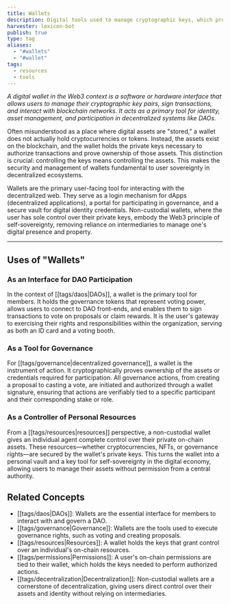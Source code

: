 ```yaml
---
title: Wallets
description: Digital tools used to manage cryptographic keys, which provide access to and control over on-chain assets and enable interaction with decentralized applications.
harvester: lexicon-bot
publish: true
type: tag
aliases:
  - "#wallets"
  - "#wallet"
tags:
  - resources
  - tools
---
```


*A digital wallet in the Web3 context is a software or hardware interface that allows users to manage their cryptographic key pairs, sign transactions, and interact with blockchain networks. It acts as a primary tool for identity, asset management, and participation in decentralized systems like DAOs.*

Often misunderstood as a place where digital assets are "stored," a wallet does not actually hold cryptocurrencies or tokens. Instead, the assets exist on the blockchain, and the wallet holds the private keys necessary to authorize transactions and prove ownership of those assets. This distinction is crucial: controlling the keys means controlling the assets. This makes the security and management of wallets fundamental to user sovereignty in decentralized ecosystems.

Wallets are the primary user-facing tool for interacting with the decentralized web. They serve as a login mechanism for dApps (decentralized applications), a portal for participating in governance, and a secure vault for digital identity credentials. Non-custodial wallets, where the user has sole control over their private keys, embody the Web3 principle of self-sovereignty, removing reliance on intermediaries to manage one's digital presence and property.

---

## Uses of "Wallets"

### As an Interface for DAO Participation

In the context of [[tags/daos|DAOs]], a wallet is the primary tool for members. It holds the governance tokens that represent voting power, allows users to connect to DAO front-ends, and enables them to sign transactions to vote on proposals or claim rewards. It is the user's gateway to exercising their rights and responsibilities within the organization, serving as both an ID card and a voting booth.

### As a Tool for Governance

For [[tags/governance|decentralized governance]], a wallet is the instrument of action. It cryptographically proves ownership of the assets or credentials required for participation. All governance actions, from creating a proposal to casting a vote, are initiated and authorized through a wallet signature, ensuring that actions are verifiably tied to a specific participant and their corresponding stake or role.

### As a Controller of Personal Resources

From a [[tags/resources|resources]] perspective, a non-custodial wallet gives an individual agent complete control over their private on-chain assets. These resources—whether cryptocurrencies, NFTs, or governance rights—are secured by the wallet's private keys. This turns the wallet into a personal vault and a key tool for self-sovereignty in the digital economy, allowing users to manage their assets without permission from a central authority.

## Related Concepts

- [[tags/daos|DAOs]]: Wallets are the essential interface for members to interact with and govern a DAO.
- [[tags/governance|Governance]]: Wallets are the tools used to execute governance rights, such as voting and creating proposals.
- [[tags/resources|Resources]]: A wallet holds the keys that grant control over an individual's on-chain resources.
- [[tags/permissions|Permissions]]: A user's on-chain permissions are tied to their wallet, which holds the keys needed to perform authorized actions.
- [[tags/decentralization|Decentralization]]: Non-custodial wallets are a cornerstone of decentralization, giving users direct control over their assets and identity without relying on intermediaries.